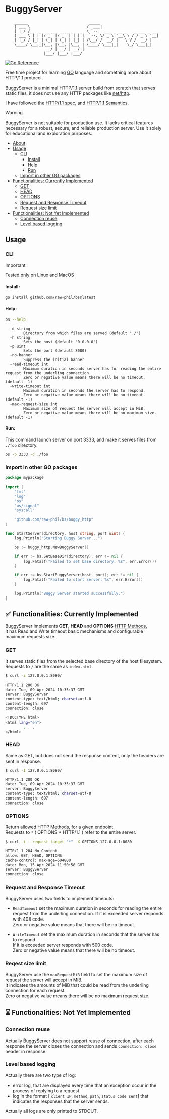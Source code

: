 # BuggyServer
        ______                           _____
        | ___ \                         /  ___|
        | |_/ /_   _  __ _  __ _ _   _  \ `--.  ___ _ ____   _____ _ __
        | ___ \ | | |/ _` |/ _` | | | |  `--. \/ _ \ '__\ \ / / _ \ '__|
        | |_/ / |_| | (_| | (_| | |_| | /\__/ /  __/ |   \ V /  __/ |
        \____/ \__,_|\__, |\__, |\__, | \____/ \___|_|    \_/ \___|_|
                      __/ | __/ | __/ |
                     |___/ |___/ |___/       
                     
[![Go Reference](https://pkg.go.dev/badge/golang.org/x/example.svg)](https://pkg.go.dev/golang.org/x/example)

Free time project for learning [GO](https://go.dev/) language and something more about HTTP/1.1 protocol. 

BuggyServer is a minimal HTTP/1.1 server build from scratch that serves static files, it does not use any HTTP packages like [net/http](https://pkg.go.dev/net/http).

I have followed the [HTTP/1.1 spec](https://www.rfc-editor.org/rfc/rfc9112), and [HTTP/1.1 Semantics](https://www.rfc-editor.org/rfc/rfc9110).

> [!WARNING]
> BuggyServer is not suitable for production use. It lacks critical features necessary for a robust, secure, and reliable production server.
> Use it solely for educational and exploration purposes.

- [About](#buggyserver)
- [Usage](#usage)
  - [CLI](#cli)
    - [Install](#install)
    - [Help](#help)
    - [Run](#run)
  - [Import in other GO packages](#import-in-other-go-packages)
- [Functionalities: Currently Implemented](#white_check_mark-functionalities-currently-implemented)
  - [GET](#get)
  - [HEAD](#head)
  - [OPTIONS](#options)
  - [Request and Response Timeout](#request-and-response-timeout)
  - [Request size limit](#reqest-size-limit)
- [Functionalities: Not Yet Implemented](#hourglass-functionalities-not-yet-implemented)
  - [Connection reuse](#connection-reuse)
  - [Level based logging](#level-based-logging)


## Usage
### CLI

> [!IMPORTANT]  
> Tested only on Linux and MacOS

#### Install:
```bash
go install github.com/raw-phil/bs@latest
```
#### Help:
```bash
bs --help
```
```
  -d string
        Directory from which files are served (default "./")
  -h string
        Sets the host (default "0.0.0.0")
  -p uint
        Sets the port (default 8080)
  -no-banner
        Suppress the initial banner
  -read-timeout int
        Maximum duration in seconds server has for reading the entire request from the underling connection.
        Zero or negative value means there will be no timeout. (default -1)
  -write-timeout int
        Maximum duration in seconds the server has to respond.
        Zero or negative value means there will be no timeout. (default -1)
  -max-request-size int
        Maximum size of request the server will accept in MiB.
        Zero or negative value means there will be no maximum size. (default -1)
```

#### Run:
This command launch server on port 3333, and make it serves files from `./foo` directory.
```bash
bs -p 3333 -d ./foo
```


### Import in other GO packages

```go
package mypackage

import (
	"fmt"
	"log"
	"os"
	"os/signal"
	"syscall"

	"github.com/raw-phil/bs/buggy_http"
)

func StartServer(directory, host string, port uint) {
	log.Println("Starting Buggy Server...")

	bs := buggy_http.NewBuggyServer()

	if err := bs.SetBaseDir(directory); err != nil {
		log.Fatalf("Failed to set base directory: %s", err.Error())
	}

	if err := bs.StartBuggyServer(host, port); err != nil {
		log.Fatalf("Failed to start server: %s", err.Error())
	}

	log.Println("Buggy Server started successfully.")
}
```


## :white_check_mark: Functionalities: Currently Implemented

BuggyServer implements **GET**, **HEAD** and **OPTIONS** [HTTP Methods](https://www.rfc-editor.org/rfc/rfc9110#section-9),     
It has Read and Write timeout basic mechanisms and configurable maximum requests size.

### GET
It serves static files from the selected base directory of the host filesystem.  
Requests to `/` are the same as `index.html`.

```bash
$ curl -i 127.0.0.1:8080/

HTTP/1.1 200 OK
date: Tue, 09 Apr 2024 10:35:37 GMT
server: BuggyServer
content-type: text/html; charset=utf-8
content-length: 697
connection: close

<!DOCTYPE html>
<html lang="en">
        . . . 
</html>
```

### HEAD
Same as GET, but does not send the response content, only the headers are sent in response.
```bash
$ curl -I 127.0.0.1:8080/

HTTP/1.1 200 OK
date: Tue, 09 Apr 2024 10:35:37 GMT
server: BuggyServer
content-type: text/html; charset=utf-8
content-length: 697
connection: close
```

### OPTIONS
Return allowed [HTTP Methods](https://www.rfc-editor.org/rfc/rfc9110#section-9), for a given endpoint.  
Requests to `*` ( OPTIONS * HTTP/1.1 ) refer to the entire server.

```bash
$ curl -i --request-target "*" -X OPTIONS 127.0.0.1:8080

HTTP/1.1 204 No Content
allow: GET, HEAD, OPTIONS
cache-control: max-age=604800
date: Mon, 15 Apr 2024 11:50:58 GMT
server: BuggyServer
connection: close
```

### Request and Response Timeout

BuggyServer uses two fields to implement timeouts:

- `ReadTimeout` set the maximum duration in seconds for reading the entire   
request from the underling connection. If it is exceeded server responds with 408 code.    
Zero or negative value means that there will be no timeout.

- `WriteTimeout` set the maximum duration in seconds that the server has to respond.   
If it is exceeded server responds with 500 code.   
Zero or negative value means that there will be no timeout.

### Reqest size limit

BuggyServer use the `maxRequestMiB` field to set the maximum size of request the server will accept in MiB.    
It indicates the amounts of MiB that could be read from the underling connection for each request.    
Zero or negative value means there will be no maximum request size.
 

## :hourglass: Functionalities: Not Yet Implemented

### Connection reuse
Actually BuggyServer does not support reuse of connection, after each response the server closes the connection and sends
`connection: close` header in response.


### Level based logging
Actually there are two type of log: 
- error log, that are displayed every time that an exception occur in the process of replying to a request.
- log in the format [ `client IP`, `method`, `path`, `status code sent`] that indicates the responses that the server sends.    

Actually all logs are only printed to STDOUT.




